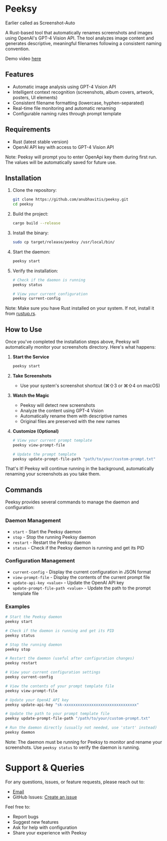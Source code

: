 # Peeksy

Earlier called as Screenshot-Auto

A Rust-based tool that automatically renames screenshots and images using OpenAI's GPT-4 Vision API. The tool analyzes image content and generates descriptive, meaningful filenames following a consistent naming convention.

Demo video [here](https://x.com/anubhavitis/status/1922303569639702976)

## Features

- Automatic image analysis using GPT-4 Vision API
- Intelligent context recognition (screenshots, album covers, artwork, posters, UI elements)
- Consistent filename formatting (lowercase, hyphen-separated)
- Real-time file monitoring and automatic renaming
- Configurable naming rules through prompt template


## Requirements

- Rust (latest stable version)
- OpenAI API key with access to GPT-4 Vision API

Note: Peeksy will prompt you to enter OpenApi key them during first run. The values will be automatically saved for future use.

## Installation

1. Clone the repository:
   ```bash
   git clone https://github.com/anubhavitis/peeksy.git
   cd peeksy
   ```

2. Build the project:
   ```bash
   cargo build --release
   ```

3. Install the binary:
   ```bash
   sudo cp target/release/peeksy /usr/local/bin/
   ```

4. Start the daemon:
   ```bash
   peeksy start
   ```

5. Verify the installation:
   ```bash
   # Check if the daemon is running
   peeksy status

   # View your current configuration
   peeksy current-config
   ```

Note: Make sure you have Rust installed on your system. If not, install it from [rustup.rs](https://rustup.rs/).

## How to Use

Once you've completed the installation steps above, Peeksy will automatically monitor your screenshots directory. Here's what happens:

1. **Start the Service**
   ```bash
   peeksy start
   ```

2. **Take Screenshots**
   - Use your system's screenshot shortcut (⌘⇧3 or ⌘⇧4 on macOS)

3. **Watch the Magic**
   - Peeksy will detect new screenshots
   - Analyze the content using GPT-4 Vision
   - Automatically rename them with descriptive names
   - Original files are preserved with the new names

4. **Customize (Optional)**
   ```bash
   # View your current prompt template
   peeksy view-prompt-file

   # Update the prompt template
   peeksy update-prompt-file-path "path/to/your/custom-prompt.txt"
   ```

That's it! Peeksy will continue running in the background, automatically renaming your screenshots as you take them.

## Commands

Peeksy provides several commands to manage the daemon and configuration:

### Daemon Management
- `start` - Start the Peeksy daemon
- `stop` - Stop the running Peeksy daemon
- `restart` - Restart the Peeksy daemon
- `status` - Check if the Peeksy daemon is running and get its PID

### Configuration Management
- `current-config` - Display the current configuration in JSON format
- `view-prompt-file` - Display the contents of the current prompt file
- `update-api-key <value>` - Update the OpenAI API key
- `update-prompt-file-path <value>` - Update the path to the prompt template file

### Examples
```bash
# Start the Peeksy daemon
peeksy start

# Check if the daemon is running and get its PID
peeksy status

# Stop the running daemon
peeksy stop

# Restart the daemon (useful after configuration changes)
peeksy restart

# View your current configuration settings
peeksy current-config

# View the contents of your prompt template file
peeksy view-prompt-file

# Update your OpenAI API key
peeksy update-api-key "sk-xxxxxxxxxxxxxxxxxxxxxxxxxxxxxxxx"

# Update the path to your prompt template file
peeksy update-prompt-file-path "/path/to/your/custom-prompt.txt"

# Run the daemon directly (usually not needed, use 'start' instead)
peeksy daemon
```

Note: The daemon must be running for Peeksy to monitor and rename your screenshots. Use `peeksy status` to verify the daemon is running.

# Support & Queries

For any questions, issues, or feature requests, please reach out to:
- [Email](mailto:ss.lfsgd@gmail.com)
- GitHub Issues: [Create an issue](https://github.com/anubhavitis/peeksy/issues)

Feel free to:
- Report bugs
- Suggest new features
- Ask for help with configuration
- Share your experience with Peeksy
   